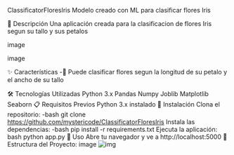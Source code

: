 ClassificatorFloresIris
Modelo creado con ML para clasificar flores Iris

📝 Descripción
Una aplicación creada para la clasificacion de flores Iris segun su tallo y sus petalos

image

image

✨ Características
-🪷 Puede clasificar flores segun la longitud de su petalo y el ancho de su tallo 

🛠️ Tecnologías Utilizadas
Python 3.x
Pandas
Numpy
Joblib
Matplotlib
Seaborn
📋 Requisitos Previos
Python 3.x instalado
🚀 Instalación
Clona el repositorio: -bash git clone https://github.com/mystericode/ClassificatorFloresIris
Instala las dependencias: -bash pip install -r requirements.txt
Ejecuta la aplicación: bash python app.py
🎯 Uso
Abre tu navegador y ve a http://localhost:5000
📁 Estructura del Proyecto:
image ![img](https://github.com/user-attachments/assets/6a0c1a52-4afe-4cf1-b32d-31e9a574a7d4)

